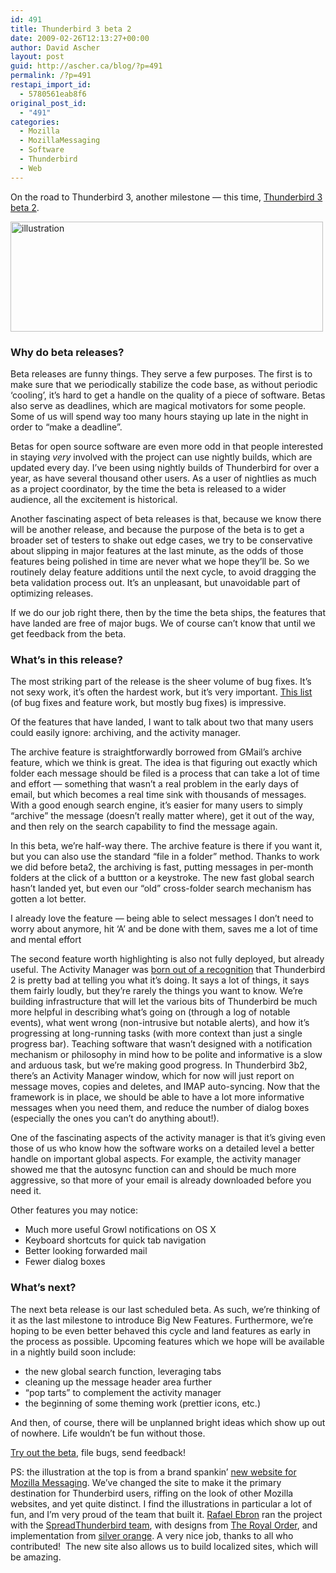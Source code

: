 ```yaml
---
id: 491
title: Thunderbird 3 beta 2
date: 2009-02-26T12:13:27+00:00
author: David Ascher
layout: post
guid: http://ascher.ca/blog/?p=491
permalink: /?p=491
restapi_import_id:
  - 5780561eab8f6
original_post_id:
  - "491"
categories:
  - Mozilla
  - MozillaMessaging
  - Software
  - Thunderbird
  - Web
---
```

On the road to Thunderbird 3, another milestone &#8212; this time, [Thunderbird 3 beta 2](http://www.mozillamessaging.com/en-US/thunderbird/3.0b2/).

[<img src="http://farm4.static.flickr.com/3555/3311116652_0968db2ecc.jpg" alt="illustration" width="500" height="176" />](http://www.flickr.com/photos/davidascher/3311116652/ "illustration by David Ascher, on Flickr")

### Why do beta releases?

Beta releases are funny things. They serve a few purposes. The first is to make sure that we periodically stabilize the code base, as without periodic &#8216;cooling&#8217;, it&#8217;s hard to get a handle on the quality of a piece of software. Betas also serve as deadlines, which are magical motivators for some people. Some of us will spend way too many hours staying up late in the night in order to &#8220;make a deadline&#8221;.

Betas for open source software are even more odd in that people interested in staying _very_ involved with the project can use nightly builds, which are updated every day. I&#8217;ve been using nightly builds of Thunderbird for over a year, as have several thousand other users. As a user of nightlies as much as a project coordinator, by the time the beta is released to a wider audience, all the excitement is historical.

Another fascinating aspect of beta releases is that, because we know there will be another release, and because the purpose of the beta is to get a broader set of testers to shake out edge cases, we try to be conservative about slipping in major features at the last minute, as the odds of those features being polished in time are never what we hope they&#8217;ll be. So we routinely delay feature additions until the next cycle, to avoid dragging the beta validation process out. It&#8217;s an unpleasant, but unavoidable part of optimizing releases.

If we do our job right there, then by the time the beta ships, the features that have landed are free of major bugs. We of course can&#8217;t know that until we get feedback from the beta.

### What&#8217;s in this release?

The most striking part of the release is the sheer volume of bug fixes. It&#8217;s not sexy work, it&#8217;s often the hardest work, but it&#8217;s very important. [This list](http://www.rumblingedge.com/2009/02/26/thunderbird-3-beta-2-released/) (of bug fixes and feature work, but mostly bug fixes) is impressive.

Of the features that have landed, I want to talk about two that many users could easily ignore: archiving, and the activity manager.

The archive feature is straightforwardly borrowed from GMail&#8217;s archive feature, which we think is great. The idea is that figuring out exactly which folder each message should be filed is a process that can take a lot of time and effort &#8212; something that wasn&#8217;t a real problem in the early days of email, but which becomes a real time sink with thousands of messages. With a good enough search engine, it&#8217;s easier for many users to simply &#8220;archive&#8221; the message (doesn&#8217;t really matter where), get it out of the way, and then rely on the search capability to find the message again.

In this beta, we&#8217;re half-way there. The archive feature is there if you want it, but you can also use the standard &#8220;file in a folder&#8221; method. Thanks to work we did before beta2, the archiving is fast, putting messages in per-month folders at the click of a buttton or a keystroke. The new fast global search hasn&#8217;t landed yet, but even our &#8220;old&#8221; cross-folder search mechanism has gotten a lot better.

I already love the feature &#8212; being able to select messages I don&#8217;t need to worry about anymore, hit &#8216;A&#8217; and be done with them, saves me a lot of time and mental effort

The second feature worth highlighting is also not fully deployed, but already useful. The Activity Manager was [born out of a recognition](http://clarkbw.net/blog/2008/06/04/activity-is-the-new-download/) that Thunderbird 2 is pretty bad at telling you what it&#8217;s doing. It says a lot of things, it says them fairly loudly, but they&#8217;re rarely the things you want to know. We&#8217;re building infrastructure that will let the various bits of Thunderbird be much more helpful in describing what&#8217;s going on (through a log of notable events), what went wrong (non-intrusive but notable alerts), and how it&#8217;s progressing at long-running tasks (with more context than just a single progress bar). Teaching software that wasn&#8217;t designed with a notification mechanism or philosophy in mind how to be polite and informative is a slow and arduous task, but we&#8217;re making good progress. In Thunderbird 3b2, there&#8217;s an Activity Manager window, which for now will just report on message moves, copies and deletes, and IMAP auto-syncing. Now that the framework is in place, we should be able to have a lot more informative messages when you need them, and reduce the number of dialog boxes (especially the ones you can&#8217;t do anything about!).

One of the fascinating aspects of the activity manager is that it&#8217;s giving even those of us who know how the software works on a detailed level a better handle on important global aspects. For example, the activity manager showed me that the autosync function can and should be much more aggressive, so that more of your email is already downloaded before you need it.

Other features you may notice:

  * Much more useful Growl notifications on OS X
  * Keyboard shortcuts for quick tab navigation
  * Better looking forwarded mail
  * Fewer dialog boxes

### What&#8217;s next?

The next beta release is our last scheduled beta. As such, we&#8217;re thinking of it as the last milestone to introduce Big New Features. Furthermore, we&#8217;re hoping to be even better behaved this cycle and land features as early in the process as possible. Upcoming features which we hope will be available in a nightly build soon include:

  * the new global search function, leveraging tabs
  * cleaning up the message header area further
  * &#8220;pop tarts&#8221; to complement the activity manager
  * the beginning of some theming work (prettier icons, etc.)

And then, of course, there will be unplanned bright ideas which show up out of nowhere. Life wouldn&#8217;t be fun without those.

[Try out the beta](http://www.mozillamessaging.com/en-US/thunderbird/3.0b2/), file bugs, send feedback!

PS: the illustration at the top is from a brand spankin&#8217; [new website for Mozilla Messaging](http://www.mozillamessaging.com). We&#8217;ve changed the site to make it the primary destination for Thunderbird users, riffing on the look of other Mozilla websites, and yet quite distinct. I find the illustrations in particular a lot of fun, and I&#8217;m very proud of the team that built it.  [Rafael Ebron](http://rebron.org/) ran the project with the [SpreadThunderbird team](http://spreadthunderbird.com/), with designs from [The Royal Order](http://theroyalorder.com/), and implementation from [silver orange](http://www.silverorange.com/). A very nice job, thanks to all who contributed!  The new site also allows us to build localized sites, which will be amazing.